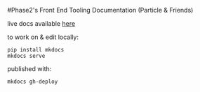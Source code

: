 #Phase2's Front End Tooling Documentation (Particle & Friends)

live docs available [here](https://phase2.github.io/frontend-docs/)

to work on & edit locally:

    pip install mkdocs
    mkdocs serve

published with:

    mkdocs gh-deploy